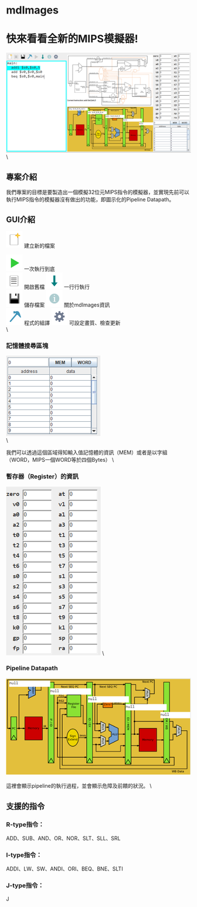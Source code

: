 # mdImages


快來看看全新的MIPS模擬器!
=========================

![](mdImages/mainScreen.png) \
\

專案介紹
--------


我們專案的目標是要製造出一個模擬32位元MIPS指令的模擬器，並實現先前可以執行MIPS指令的模擬器沒有做出的功能，即圖示化的Pipeline
Datapath。

GUI介紹
-------

![](mdImages/newButtonNormal.png) 建立新的檔案

![](mdImages/runButtonNormal.png) 一次執行到底 \
![](mdImages/openButtonNormal.png) 開啟舊檔
![](mdImages/stepButtonNormal.png) 一行行執行 \
![](mdImages/saveButtonNormal.png) 儲存檔案
![](mdImages/informationNormal.png) 關於mdImages資訊 \
![](mdImages/assembleButtonNormal.png) 程式的組譯
![](mdImages/settingButtonNormal.png) 可設定畫質、檢查更新 \
\

### 記憶體搜尋區塊

![](mdImages/locationSearchEngine.png) \
\

我們可以透過這個區域得知輸入值記憶體的資訊（MEM）或者是以字組（WORD，MIPS一個WORD等於四個Bytes）
\

### 暫存器（Register）的資訊

![](mdImages/register.png) \

### Pipeline Datapath

![](mdImages/pipelineDatapath.png) \
\
這裡會顯示pipeline的執行過程，並會顯示危障及前饋的狀況。 \

支援的指令
----------

### R-type指令：

ADD、SUB、AND、OR、NOR、SLT、SLL、SRL

### I-type指令：

ADDI、LW、SW、ANDI、ORI、BEQ、BNE、SLTI

### J-type指令：

J
